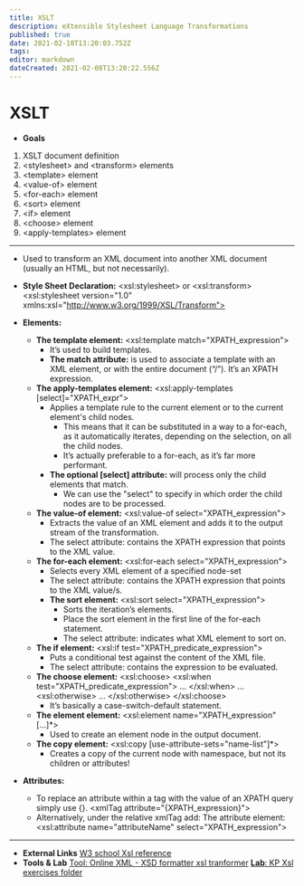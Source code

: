 ```yaml
---
title: XSLT
description: eXtensible Stylesheet Language Transformations
published: true
date: 2021-02-10T13:20:03.752Z
tags: 
editor: markdown
dateCreated: 2021-02-08T13:20:22.556Z
---
```


# XSLT

- **Goals**
1. XSLT document definition
2. &lt;stylesheet> and &lt;transform> elements
3. &lt;template> element
4. &lt;value-of> element
5. &lt;for-each> element
6. &lt;sort> element
7. &lt;if> element
8. &lt;choose> element
9. &lt;apply-templates> element

---

- Used to transform an XML document into another XML document (usually an HTML, but not necessarily). 
- **Style Sheet Declaration:** \<xsl:stylesheet> or \<xsl:transform>
															\<xsl:stylesheet 	version="1.0" xmlns:xsl="http://www.w3.org/1999/XSL/Transform">
- **Elements:**
	- **The template element:** 	\<xsl:template match="XPATH_expression">
		- It’s used to build templates.
		- **The match attribute:** is used to associate a template with an XML element, or with the entire document (“/”). It’s an XPATH expression.
	- **The apply-templates element:** \<xsl:apply-templates [select]="XPATH_expr">
		- Applies a template rule to the current element or to the current element's child nodes.
			- This means that it can be substituted in a way to a for-each, as it automatically iterates, 				depending on the selection, on all the child nodes.
			- It’s actually preferable to a for-each, as it’s far more performant.
		- **The optional [select] attribute:** will process only the child elements that match.
			- We can use the "select" to specify in which order the child nodes are to be processed.
	- **The value-of element:** \<xsl:value-of select="XPATH_expression">
		- Extracts the value of an XML element and adds it to the output stream of the transformation.
		- The select attribute: contains the XPATH expression that points to the XML value.
	- **The for-each element:** \<xsl:for-each select="XPATH_expression">
		- Selects every XML element of a specified node-set
		- The select attribute: contains the XPATH expression that points to the XML value/s.
		- **The sort element:** \<xsl:sort select="XPATH_expression">
			- Sorts the iteration’s elements.
			- Place the sort element in the first line of the for-each statement.
			- The select attribute: indicates what XML element to sort on.
	- **The if element:** \<xsl:if test="XPATH_predicate_expression">
		- Puts a conditional test against the content of the XML file.
		- The select attribute: contains the expression to be evaluated.
	- **The choose element:** 	\<xsl:choose>
                              \<xsl:when test="XPATH_predicate_expression">
                              ... \</xsl:when> ...
                              \<xsl:otherwise>
                              ... </xsl:otherwise>
                              </xsl:choose>
		- It’s basically a case-switch-default statement. 
	- **The element element:** 	\<xsl:element name="XPATH_expression" [...]*>
		- Used to create an element node in the output document.
	- **The copy element:** 		\<xsl:copy [use-attribute-sets="name-list"]*>
		- Creates a copy of the current node with namespace, but not its children or attributes!

- **Attributes:**
	- To replace an attribute within a tag with the value of an XPATH query simply use {}. 
		\<xmlTag attribute="{XPATH_expression}">
	- Alternatively, under the relative xmlTag add: The attribute element:
		\<xsl:attribute name="attributeName" select="XPATH_expression">

---

- **External Links**
[W3 school Xsl reference](https://www.w3schools.com/xml/xsl_intro.asp)
- **Tools & Lab**
[Tool: Online XML - XSD formatter xsl tranformer](http://www.freeformatter.com/xsl-transformer.html)
[**Lab**: KP Xsl exercises folder](https://drive.google.com/open?id=0BydghG4Au4HfWkpkNk1wTmNlRkE)